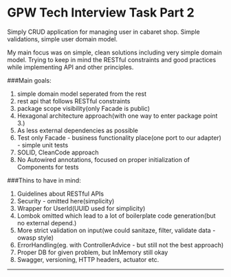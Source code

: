 # GPW Tech Interview Task Part 2

Simply CRUD application for managing user in cabaret shop.
Simple validations, simple user domain model.

My main focus was on simple, clean solutions including very simple domain model.
Trying to keep in mind the RESTful constraints and good practices while implementing API and other principles.

###Main goals:

1. simple domain model seperated from the rest
2. rest api that follows RESTful constraints
3. package scope visibility(only Facade is public)
4. Hexagonal architecture approach(with one way to enter package point 3.)
5. As less external dependencies as possible
6. Test only Facade - business functionality place(one port to our adapter) - simple unit tests
7. SOLID, CleanCode approach
8. No Autowired annotations, focused on proper initialization of Components for tests

###Thins to have in mind:
1. Guidelines about RESTful APIs
2. Security - omitted here(simplicity)
3. Wrapper for UserId(UUID used for simplicity)
4. Lombok omitted which lead to a lot of boilerplate code generation(but no external depend.)
5. More strict validation on input(we could sanitaze, filter, validate data - owasp style)
6. ErrorHandling(eg. with ControllerAdvice - but still not the best approach)
7. Proper DB for given problem, but InMemory still okay
8. Swagger, versioning, HTTP headers, actuator etc. 

---
